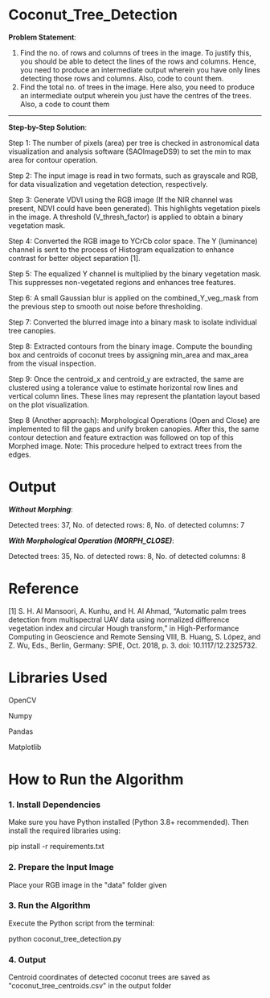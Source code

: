 # Coconut_Tree_Detection

**Problem Statement**:
1.	Find the no. of rows and columns of trees in the image. To justify this, you should be able to detect the lines of the rows and columns. Hence, you need to produce an intermediate output wherein you have only lines detecting those rows and columns. Also, code to count them.
2.	Find the total no. of trees in the image. Here also, you need to produce an intermediate output wherein you just have the centres of the trees. Also, a code to count them
------------------------
**Step-by-Step Solution**:

Step 1: The number of pixels (area) per tree is checked in astronomical data visualization and analysis software (SAOImageDS9) to set the min to max area for contour operation.

Step 2: The input image is read in two formats, such as grayscale and RGB, for data visualization and vegetation detection, respectively.

Step 3: Generate VDVI using the RGB image (If the NIR channel was present, NDVI could have been generated). This highlights vegetation pixels in the image. A threshold (V_thresh_factor) is applied to obtain a binary vegetation mask. 

Step 4: Converted the RGB image to YCrCb color space. The Y (luminance) channel is sent to the process of Histogram equalization to enhance contrast for better object separation [1].

Step 5: The equalized Y channel is multiplied by the binary vegetation mask. This suppresses non-vegetated regions and enhances tree features.

Step 6: A small Gaussian blur is applied on the combined_Y_veg_mask from the previous step to smooth out noise before thresholding.

Step 7: Converted the blurred image into a binary mask to isolate individual tree canopies.

Step 8: Extracted contours from the binary image. Compute the bounding box and centroids of coconut trees by assigning min_area and max_area from the visual inspection.

Step 9: Once the centroid_x and centroid_y are extracted, the same are clustered using a tolerance value to estimate horizontal row lines and vertical column lines. These lines may represent the plantation layout based on the plot visualization. 

Step 8 (Another approach): Morphological Operations (Open and Close) are implemented to fill the gaps and unify broken canopies. After this, the same contour detection and feature extraction was followed on top of this Morphed image. 
Note: This procedure helped to extract trees from the edges.

# Output 

***Without Morphing***:

Detected trees: 37, 
No. of detected rows: 8, 
No. of detected columns: 7

***With Morphological Operation (MORPH_CLOSE)***:

Detected trees: 35, 
No. of detected rows: 8, 
No. of detected columns: 8

# Reference

[1]	S. H. Al Mansoori, A. Kunhu, and H. Al Ahmad, “Automatic palm trees detection from multispectral UAV data using normalized difference vegetation index and circular Hough transform,” in High-Performance Computing in Geoscience and Remote Sensing VIII, B. Huang, S. López, and Z. Wu, Eds., Berlin, Germany: SPIE, Oct. 2018, p. 3. doi: 10.1117/12.2325732.


# Libraries Used

OpenCV

Numpy

Pandas

Matplotlib

# How to Run the Algorithm
### 1. Install Dependencies
Make sure you have Python installed (Python 3.8+ recommended). Then install the required libraries using:

pip install -r requirements.txt

### 2. Prepare the Input Image

Place your RGB image in the "data" folder given

### 3. Run the Algorithm

Execute the Python script from the terminal:

python coconut_tree_detection.py

### 4. Output

Centroid coordinates of detected coconut trees are saved as "coconut_tree_centroids.csv" in the output folder
